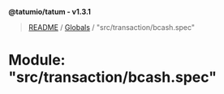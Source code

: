 **@tatumio/tatum - v1.3.1**

> [README](../README.md) / [Globals](../globals.md) / "src/transaction/bcash.spec"

# Module: "src/transaction/bcash.spec"
